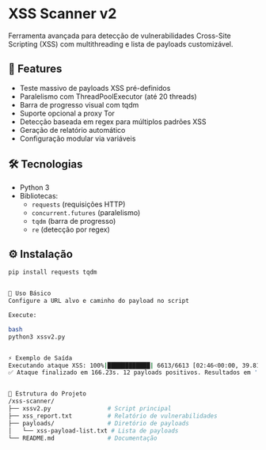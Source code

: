 # XSS Scanner v2

Ferramenta avançada para detecção de vulnerabilidades Cross-Site Scripting (XSS) com multithreading e lista de payloads customizável.

## 🌟 Features

- Teste massivo de payloads XSS pré-definidos
- Paralelismo com ThreadPoolExecutor (até 20 threads)
- Barra de progresso visual com tqdm
- Suporte opcional a proxy Tor
- Detecção baseada em regex para múltiplos padrões XSS
- Geração de relatório automático
- Configuração modular via variáveis

## 🛠️ Tecnologias

- Python 3
- Bibliotecas:
  - `requests` (requisições HTTP)
  - `concurrent.futures` (paralelismo)
  - `tqdm` (barra de progresso)
  - `re` (detecção por regex)

## ⚙️ Instalação

```bash
pip install requests tqdm


🚀 Uso Básico
Configure a URL alvo e caminho do payload no script

Execute:

bash
python3 xssv2.py


⚡ Exemplo de Saída
Executando ataque XSS: 100%|████████████| 6613/6613 [02:46<00:00, 39.81it/s]
✅ Ataque finalizado em 166.23s. 12 payloads positivos. Resultados em 'xss_report.txt'


📂 Estrutura do Projeto
/xss-scanner/
├── xssv2.py                # Script principal
├── xss_report.txt          # Relatório de vulnerabilidades
├── payloads/               # Diretório de payloads
│   └── xss-payload-list.txt # Lista de payloads
└── README.md               # Documentação
